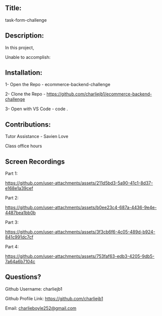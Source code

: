 ## Title: 
 
task-form-challenge 
  
 ## Description: 

In this project, 

Unable to accomplish:


 ## Installation: 

 1- Open the Repo - ecommerce-backend-challenge
 
 2- Clone the Repo - https://github.com/charliejb1/ecommerce-backend-challenge

 3- Open with VS Code - code .

 ## Contributions: 

 Tutor Assistance - Savien Love

 
 Class office hours 

 ## Screen Recordings

 Part 1:
 

https://github.com/user-attachments/assets/211d5bd3-5a90-41c1-8d37-e168e1a39cef


 Part 2:
 

https://github.com/user-attachments/assets/b0ee23c4-687a-4436-9e4e-4487bea1bb0b


 Part 3:
 

https://github.com/user-attachments/assets/3f3cb6f6-4c05-489d-b924-841c991dc7cf


 Part 4:


https://github.com/user-attachments/assets/753faf63-edb3-4205-9db5-7a64a6b7104c



 ## Questions?

  Github Username: charliejb1
  
  Github Profile Link: https://github.com/charliejb1
  
  Email: charlieboyle252@gmail.com
  
